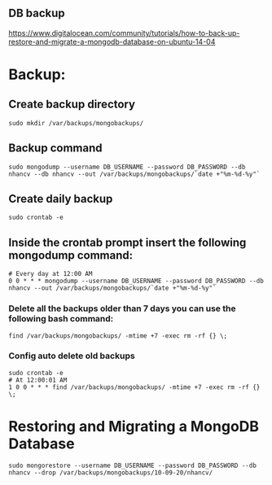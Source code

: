 ## DB backup
https://www.digitalocean.com/community/tutorials/how-to-back-up-restore-and-migrate-a-mongodb-database-on-ubuntu-14-04

# Backup:

## Create backup directory
```
sudo mkdir /var/backups/mongobackups/
```

## Backup command
```
sudo mongodump --username DB_USERNAME --password DB_PASSWORD --db nhancv --db nhancv --out /var/backups/mongobackups/`date +"%m-%d-%y"`
```

## Create daily backup
```
sudo crontab -e
```

## Inside the crontab prompt insert the following mongodump command:
```
# Every day at 12:00 AM
0 0 * * * mongodump --username DB_USERNAME --password DB_PASSWORD --db nhancv --out /var/backups/mongobackups/`date +"%m-%d-%y"`
```

### Delete all the backups older than 7 days you can use the following bash command:
```
find /var/backups/mongobackups/ -mtime +7 -exec rm -rf {} \;
```

### Config auto delete old backups
```
sudo crontab -e
# At 12:00:01 AM
1 0 0 * * * find /var/backups/mongobackups/ -mtime +7 -exec rm -rf {} \;
```

# Restoring and Migrating a MongoDB Database
```
sudo mongorestore --username DB_USERNAME --password DB_PASSWORD --db nhancv --drop /var/backups/mongobackups/10-09-20/nhancv/
```






